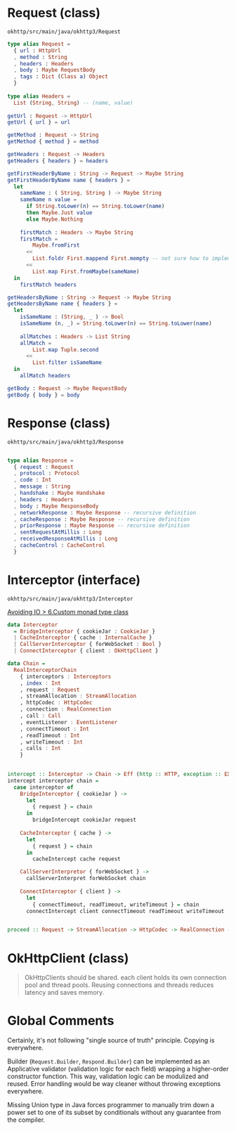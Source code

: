 # Request (class)
`okhttp/src/main/java/okhttp3/Request`

```elm
type alias Request =
  { url : HttpUrl
  , method : String
  , headers : Headers
  , body : Maybe RequestBody
  , tags : Dict (Class a) Object
  }
  
type alias Headers =
  List (String, String) -- (name, value)
  
getUrl : Request -> HttpUrl
getUrl { url } = url

getMethod : Request -> String
getMethod { method } = method

getHeaders : Request -> Headers
getHeaders { headers } = headers

getFirstHeaderByName : String -> Request -> Maybe String
getFirstHeaderByName name { headers } =
  let
    sameName : ( String, String ) -> Maybe String
    sameName n value =
      if String.toLower(n) == String.toLower(name)
      then Maybe.Just value
      else Maybe.Nothing
      
    firstMatch : Headers -> Maybe String
    firstMatch = 
        Maybe.fromFirst
      <<
        List.foldr First.mappend First.mempty -- not sure how to implement this as `mconcat` without type class, possibly seperate implementation for each Monoid
      <<
        List.map First.fromMaybe(sameName)
  in 
    firstMatch headers

getHeadersByName : String -> Request -> Maybe String
getHeadersByName name { headers } =
  let
    isSameName : (String, _ ) -> Bool
    isSameName (n, _) = String.toLower(n) == String.toLower(name)
    
    allMatches : Headers -> List String
    allMatch =
        List.map Tuple.second
      <<
        List.filter isSameName
  in
    allMatch headers

getBody : Request -> Maybe RequestBody
getBody { body } = body

```

# Response (class)
`okhttp/src/main/java/okhttp3/Response`

```elm

type alias Response =
  { request : Request
  , protocol : Protocol
  , code : Int
  , message : String
  , handshake : Maybe Handshake
  , headers : Headers
  , body : Maybe ResponseBody
  , networkResponse : Maybe Response -- recursive definition
  , cacheResponse : Maybe Response -- recursive definition
  , priorResponse : Maybe Response -- recursive definition
  , sentRequestAtMillis : Long
  , receivedResponseAtMillis : Long
  , cacheControl : CacheControl
  }

```

# Interceptor (interface)
`okhttp/src/main/java/okhttp3/Interceptor`

[Avoiding IO > 6.Custom monad type class](https://wiki.haskell.org/Avoiding_IO#Custom_monad_type_class)

```purescript
data Interceptor
  = BridgeInterceptor { cookieJar : CookieJar }
  | CacheInterceptor { cache : InternalCache }
  | CallServerInterceptor { forWebSocket : Bool }
  | ConnectInterceptor { client : OkHttpClient }

data Chain = 
  RealInterceptorChain
    { interceptors : Interceptors
    , index : Int
    , request : Request
    , streamAllocation : StreamAllocation
    , httpCodec : HttpCodec
    , connection : RealConnection
    , call : Call
    , eventListener : EventListener
    , connectTimeout : Int
    , readTimeout : Int
    , writeTimeout : Int
    , calls : Int
    }
    

intercept :: Interceptor -> Chain -> Eff (http :: HTTP, exception :: EXCEPTION | eff) Response
intercept interceptor chain =
  case interceptor of
    BridgeInterceptor { cookieJar } -> 
      let
        { request } = chain
      in 
        bridgeIntercept cookieJar request
      
    CacheInterceptor { cache } ->
      let
        { request } = chain
      in
        cacheIntercept cache request

    CallServerInterpretor { forWebSocket } ->
      callServerInterpret forWebSocket chain
        
    ConnectInterceptor { client } ->
      let
        { connectTimeout, readTimeout, writeTimeout } = chain
      connectIntercept client connectTimeout readTimeout writeTimeout


proceed :: Request -> StreamAllocation -> HttpCodec -> RealConnection -> Eff (http :: HTTP, exception :: EXCEPTION | eff) Response

```


# OkHttpClient (class)

> OkHttpClients should be shared.
> each client holds its own connection pool and thread pools.
> Reusing connections and threads reduces latency and saves memory.


# Global Comments

Certainly, it's not following "single source of truth" principle.
Copying is everywhere.

Builder (`Request.Builder`, `Respond.Builder`) can be implemented as an Applicative validator (validation logic for each field) wrapping a higher-order constructor function.
This way, validation logic can be modulized and reused.
Error handling would be way cleaner without throwing exceptions everywhere.

Missing Union type in Java forces programmer to manually trim down a power set to one of its subset by conditionals without any guarantee from the compiler.
